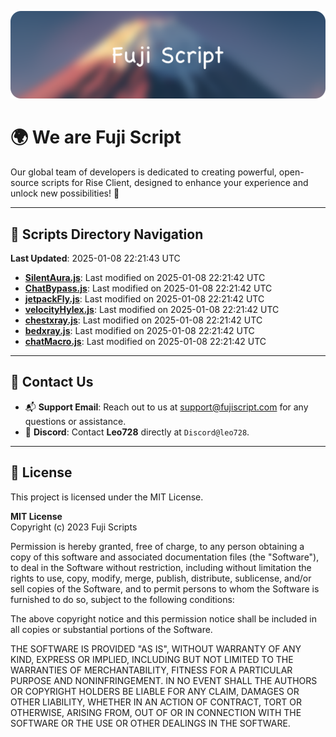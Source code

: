 ![Banner](.github/b.webp)

# 🌍 **We are Fuji Script**

Our global team of developers is dedicated to creating powerful, open-source scripts for Rise Client, designed to enhance your experience and unlock new possibilities! 🌟

---
<!-- SCRIPTS_NAVIGATION_START -->
## 📂 **Scripts Directory Navigation**

**Last Updated**: 2025-01-08 22:21:43 UTC

- **[SilentAura.js](scripts/SilentAura.js)**: Last modified on 2025-01-08 22:21:42 UTC
- **[ChatBypass.js](scripts/ChatBypass.js)**: Last modified on 2025-01-08 22:21:42 UTC
- **[jetpackFly.js](scripts/jetpackFly.js)**: Last modified on 2025-01-08 22:21:42 UTC
- **[velocityHylex.js](scripts/velocityHylex.js)**: Last modified on 2025-01-08 22:21:42 UTC
- **[chestxray.js](scripts/chestxray.js)**: Last modified on 2025-01-08 22:21:42 UTC
- **[bedxray.js](scripts/bedxray.js)**: Last modified on 2025-01-08 22:21:42 UTC
- **[chatMacro.js](scripts/chatMacro.js)**: Last modified on 2025-01-08 22:21:42 UTC

<!-- SCRIPTS_NAVIGATION_END -->

---

## 💬 **Contact Us**  
- 📬 **Support Email**: Reach out to us at [support@fujiscript.com](mailto:support@fujiscript.com) for any questions or assistance.  
- 💬 **Discord**: Contact **Leo728** directly at `Discord@leo728`.

---

## 📜 **License**

This project is licensed under the MIT License.  

**MIT License**  
Copyright (c) 2023 Fuji Scripts  

Permission is hereby granted, free of charge, to any person obtaining a copy of this software and associated documentation files (the "Software"), to deal in the Software without restriction, including without limitation the rights to use, copy, modify, merge, publish, distribute, sublicense, and/or sell copies of the Software, and to permit persons to whom the Software is furnished to do so, subject to the following conditions:  

The above copyright notice and this permission notice shall be included in all copies or substantial portions of the Software.  

THE SOFTWARE IS PROVIDED "AS IS", WITHOUT WARRANTY OF ANY KIND, EXPRESS OR IMPLIED, INCLUDING BUT NOT LIMITED TO THE WARRANTIES OF MERCHANTABILITY, FITNESS FOR A PARTICULAR PURPOSE AND NONINFRINGEMENT. IN NO EVENT SHALL THE AUTHORS OR COPYRIGHT HOLDERS BE LIABLE FOR ANY CLAIM, DAMAGES OR OTHER LIABILITY, WHETHER IN AN ACTION OF CONTRACT, TORT OR OTHERWISE, ARISING FROM, OUT OF OR IN CONNECTION WITH THE SOFTWARE OR THE USE OR OTHER DEALINGS IN THE SOFTWARE.  
